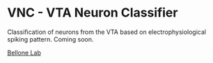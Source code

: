 # VNC - VTA Neuron Classifier
Classification of neurons from the VTA based on electrophysiological spiking pattern.
Coming soon.

[Bellone Lab](https://www.unige.ch/medecine/neuf/en/research/grecherche/camilla-bellone/)
